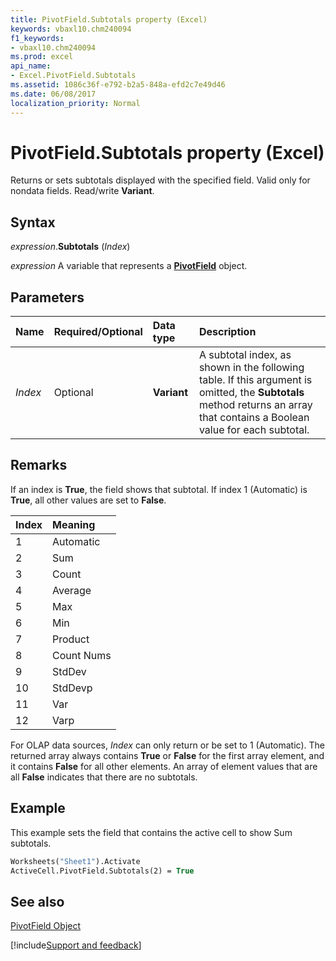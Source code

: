 ```yaml
---
title: PivotField.Subtotals property (Excel)
keywords: vbaxl10.chm240094
f1_keywords:
- vbaxl10.chm240094
ms.prod: excel
api_name:
- Excel.PivotField.Subtotals
ms.assetid: 1086c36f-e792-b2a5-848a-efd2c7e49d46
ms.date: 06/08/2017
localization_priority: Normal
---
```



# PivotField.Subtotals property (Excel)

Returns or sets subtotals displayed with the specified field. Valid only for nondata fields. Read/write  **Variant**.


## Syntax

_expression_.**Subtotals** (_Index_)

_expression_ A variable that represents a **[PivotField](Excel.PivotField.md)** object.


## Parameters



|Name|Required/Optional|Data type|Description|
|:-----|:-----|:-----|:-----|
| _Index_|Optional| **Variant**|A subtotal index, as shown in the following table. If this argument is omitted, the  **Subtotals** method returns an array that contains a Boolean value for each subtotal.|

## Remarks

If an index is  **True**, the field shows that subtotal. If index 1 (Automatic) is **True**, all other values are set to **False**.



|**Index**|**Meaning**|
|:-----|:-----|
|1|Automatic|
|2|Sum|
|3|Count|
|4|Average|
|5|Max|
|6|Min|
|7|Product|
|8|Count Nums|
|9|StdDev|
|10|StdDevp|
|11|Var|
|12|Varp|

For OLAP data sources,  _Index_ can only return or be set to 1 (Automatic). The returned array always contains **True** or **False** for the first array element, and it contains **False** for all other elements. An array of element values that are all **False** indicates that there are no subtotals.


## Example

This example sets the field that contains the active cell to show Sum subtotals.


```vb
Worksheets("Sheet1").Activate 
ActiveCell.PivotField.Subtotals(2) = True
```


## See also


[PivotField Object](Excel.PivotField.md)

[!include[Support and feedback](~/includes/feedback-boilerplate.md)]
